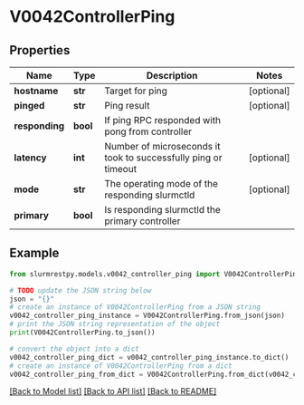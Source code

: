 # V0042ControllerPing


## Properties

Name | Type | Description | Notes
------------ | ------------- | ------------- | -------------
**hostname** | **str** | Target for ping | [optional]
**pinged** | **str** | Ping result | [optional]
**responding** | **bool** | If ping RPC responded with pong from controller |
**latency** | **int** | Number of microseconds it took to successfully ping or timeout | [optional]
**mode** | **str** | The operating mode of the responding slurmctld | [optional]
**primary** | **bool** | Is responding slurmctld the primary controller |

## Example

```python
from slurmrestpy.models.v0042_controller_ping import V0042ControllerPing

# TODO update the JSON string below
json = "{}"
# create an instance of V0042ControllerPing from a JSON string
v0042_controller_ping_instance = V0042ControllerPing.from_json(json)
# print the JSON string representation of the object
print(V0042ControllerPing.to_json())

# convert the object into a dict
v0042_controller_ping_dict = v0042_controller_ping_instance.to_dict()
# create an instance of V0042ControllerPing from a dict
v0042_controller_ping_from_dict = V0042ControllerPing.from_dict(v0042_controller_ping_dict)
```
[[Back to Model list]](../README.md#documentation-for-models) [[Back to API list]](../README.md#documentation-for-api-endpoints) [[Back to README]](../README.md)


